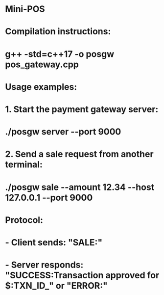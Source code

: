 # Mini-POS
# Compilation instructions:
# g++ -std=c++17 -o posgw pos_gateway.cpp

# Usage examples:

# 1. Start the payment gateway server:
#   ./posgw server --port 9000
# 2. Send a sale request from another terminal:
#   ./posgw sale --amount 12.34 --host 127.0.0.1 --port 9000

# Protocol:
# - Client sends: "SALE:<amount>"
# - Server responds: "SUCCESS:Transaction approved for $<amount>:TXN_ID_<timestamp>" or "ERROR:<message>"

